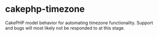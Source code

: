 cakephp-timezone
================

CakePHP model behavior for automating timezone functionality. Support and bugs will most likely not be responded to at this stage.

